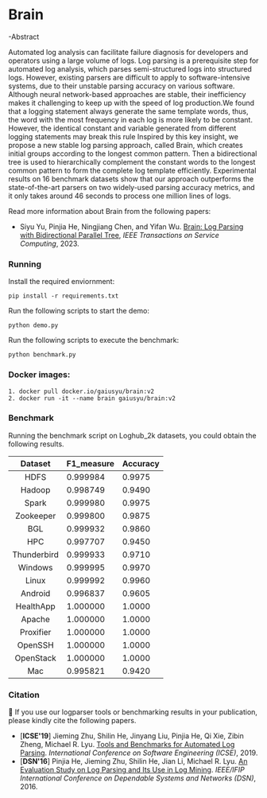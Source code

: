 # Brain

-Abstract

Automated log analysis can facilitate failure diagnosis for developers and operators using a large volume of logs. Log parsing is a prerequisite step for automated log analysis, which parses semi-structured logs into structured logs. However, existing parsers are difficult to apply to software-intensive systems, due to their unstable parsing accuracy on various software. Although neural network-based approaches are stable, their inefficiency makes it challenging to keep up with the speed of log production.We found that a logging statement always generate the same template words, thus, the word with the most frequency in each log is more likely to be constant. However, the identical constant and variable generated from different logging statements may break this rule Inspired by this key insight, we propose a new stable log parsing approach, called Brain, which creates initial groups according to the longest common pattern. Then a bidirectional tree is used to hierarchically complement the constant words to the longest common pattern to form the complete log template efficiently. Experimental results on 16 benchmark datasets show that our approach outperforms the state-of-the-art parsers on two widely-used parsing accuracy metrics, and it only takes around 46 seconds to process one million lines of logs.

Read more information about Brain from the following papers:

+ Siyu Yu, Pinjia He, Ningjiang Chen, and Yifan Wu. [Brain: Log Parsing with Bidirectional Parallel Tree](https://ieeexplore.ieee.org/abstract/document/10109145), *IEEE Transactions on Service Computing*, 2023.


### Running

Install the required enviornment:
```
pip install -r requirements.txt
```

Run the following scripts to start the demo:

```
python demo.py
```

Run the following scripts to execute the benchmark:

```
python benchmark.py
```
### Docker images:

```
1. docker pull docker.io/gaiusyu/brain:v2
2. docker run -it --name brain gaiusyu/brain:v2
```

### Benchmark

Running the benchmark script on Loghub_2k datasets, you could obtain the following results.

|   Dataset   | F1_measure | Accuracy |
|:-----------:|:----------|:---------|
|     HDFS    | 0.999984   | 0.9975   |
|    Hadoop   | 0.998749   | 0.9490   |
|    Spark    | 0.999980   | 0.9975   |
|  Zookeeper  | 0.999800   | 0.9875   |
|     BGL     | 0.999932   | 0.9860   |
|     HPC     | 0.997707   | 0.9450   |
| Thunderbird | 0.999933   | 0.9710   |
|   Windows   | 0.999995   | 0.9970   |
|    Linux    | 0.999992   | 0.9960   |
|   Android   | 0.996837   | 0.9605   |
|  HealthApp  | 1.000000   | 1.0000   |
|    Apache   | 1.000000   | 1.0000   |
|  Proxifier  | 1.000000   | 1.0000   |
|   OpenSSH   | 1.000000   | 1.0000   |
|  OpenStack  | 1.000000   | 1.0000   |
|     Mac     | 0.995821   | 0.9420   |


### Citation

:telescope: If you use our logparser tools or benchmarking results in your publication, please kindly cite the following papers.

+ [**ICSE'19**] Jieming Zhu, Shilin He, Jinyang Liu, Pinjia He, Qi Xie, Zibin Zheng, Michael R. Lyu. [Tools and Benchmarks for Automated Log Parsing](https://arxiv.org/pdf/1811.03509.pdf). *International Conference on Software Engineering (ICSE)*, 2019.
+ [**DSN'16**] Pinjia He, Jieming Zhu, Shilin He, Jian Li, Michael R. Lyu. [An Evaluation Study on Log Parsing and Its Use in Log Mining](https://jiemingzhu.github.io/pub/pjhe_dsn2016.pdf). *IEEE/IFIP International Conference on Dependable Systems and Networks (DSN)*, 2016.


